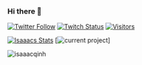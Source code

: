 ### Hi there 👋

[![Twitter Follow](https://img.shields.io/twitter/follow/Isaaac0001?color=09f&label=%40Isaaac&style=flat-square)](https://twitter.com/Isaaac0001)
[![Twitch Status](https://img.shields.io/twitch/status/isaaacgg?style=flat-square)](https://twitch.tv/isaaacgg)
[![Visitors](https://komarev.com/ghpvc/?username=isaaacqinh&color=blue&style=flat-square)](https://github.com/isaaacqinh)  

[![Isaaacs Stats](https://github-readme-stats.vercel.app/api/top-langs/?username=isaaacqinh&layout=compact&hide=html)](https://github.com/isaaacqinh)
[![current project](https://github-readme-stats.vercel.app/api/pin/?username=isaaacqinh&repo=bug-free-palm-tree&theme=buefy)]
<p>&nbsp;<img align="left" src="https://github-readme-stats.vercel.app/api?username=isaaacqinh&show_icons=true" alt="isaaacqinh" /></p>
